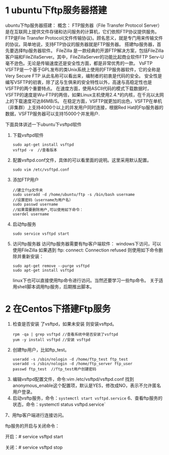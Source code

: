 # 1 ubuntu下ftp服务器搭建
ubuntu下ftp服务器搭建：
概念：
    FTP服务器（File Transfer Protocol Server）是在互联网上提供文件存储和访问服务的计算机，它们依照FTP协议提供服务。
    FTP是File Transfer Protocol(文件传输协议)。顾名思义，就是专门用来传输文件的协议。简单地说，支持FTP协议的服务器就是FTP服务器。
搭建ftp服务器，首先要选择ftp服务器软件。
FileZilla
是一款经典的开源FTP解决方案，包括FileZilla客户端和FileZillaServer。其中，FileZillaServer的功能比起商业软件FTP Serv-U毫不逊色。无论是传输速度还是安全性方面，都是非常优秀的一款。
VsFTP
VSFTP是一个基于GPL发布的类Unix系统上使用的FTP服务器软件，它的全称是Very Secure FTP 从此名称可以看出来，编制者的初衷是代码的安全。
安全性是编写VSFTP的初衷，除了这与生俱来的安全特性以外，高速与高稳定性也是VSFTP的两个重要特点。
在速度方面，使用ASCII代码的模式下载数据时，VSFTP的速度是Wu-FTP的两倍，如果Linux主机使用2.4.*的内核，在千兆以太网上的下载速度可达86MB/S。
在稳定方面，VSFTP就更加的出色，VSFTP在单机（非集群）上支持4000个以上的并发用户同时连接，根据Red Hat的Ftp服务器的数据，VSFTP服务器可以支持15000个并发用户.

下面具体讲述一下ubuntu下vsftpd软件
1. 下载vsftpd软件
	```
	sudo apt-get install vsftpd
	vsftpd -v  //查看版本
	```
2. 配置vsftpd.conf文件，具体的可以看里面的说明。这里采用默认配置。
	```
	sudo vim /etc/vsftpd.conf
	```
3. 添加FTP用户
	```
	//建立ftp文件夹
	sudo useradd -d /home/ubuntu/ftp -s /bin/bash username
	//设置密码（username为用户名）
	sudo passwd username
	//如果需要删除用户,可以使用如下命令：
	userdel username
	```
4. 启动ftp服务
	```
	sudo service vsftpd start
	```
5. 访问ftp服务器
访问ftp服务器需要有ftp客户端软件：
windows下访问，可以使用FileZilla
如果遇到
ftp: connect: Connection refused
则使用如下命令删除并重新安装：
	```
	sudo apt-get remove --purge vsftpd
	sudo apt-get install vsftpd
	```
	linux下也可以直接使用ftp命令进行访问。当然还要学习一些ftp命令。
	关于适用shell脚本调用ftp服务，后期推出脚本。

# 2 在Centos下搭建Ftp服务

1. 检查是否安装 了vsftpd，如果未安装 则安装vsftpd。
	```
	rpm -qa | grep vsftpd //查看系统中是否安装了vsftpd 
	yum -y install vsftpd //安装 vsftpd
	```
2. 创建ftp用户，比如ftp_test。
	```
	useradd -s /sbin/nologin -d /home/ftp_test ftp_test
	useradd -s /sbin/nologin -d /home/ftp_server ftp_user
	passwd ftp_test  //ftp_test用户创建密码
	```
3. 编辑vsftpd配置文件，命令:vim /etc/vsftpd/vsftpd.conf
找到anonymous_enable这个配置项，默认是YES，修改成NO，表示不允许匿名用户登录。
4. 启动vsftp服务，命令：`systemctl start vsftpd.service`
6、查看ftp服务的状态，命令：systemctl status vsftpd.service`

7、用ftp客户端进行连接访问。



ftp服务的开启与关闭命令：

开启：# service vsftpd start

关闭：# service vsftpd stop

<!--stackedit_data:
eyJoaXN0b3J5IjpbNzUxMDI2NDU3XX0=
-->